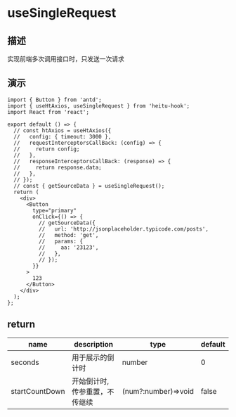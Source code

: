 # useSingleRequest

## 描述

实现前端多次调用接口时，只发送一次请求

## 演示

```tsx
import { Button } from 'antd';
import { useHtAxios, useSingleRequest } from 'heitu-hook';
import React from 'react';

export default () => {
  // const htAxios = useHtAxios({
  //   config: { timeout: 3000 },
  //   requestInterceptorsCallBack: (config) => {
  //     return config;
  //   },
  //   responseInterceptorsCallBack: (response) => {
  //     return response.data;
  //   },
  // });
  // const { getSourceData } = useSingleRequest();
  return (
    <div>
      <Button
        type="primary"
        onClick={() => {
          // getSourceData({
          //   url: 'http://jsonplaceholder.typicode.com/posts',
          //   method: 'get',
          //   params: {
          //     aa: '23123',
          //   },
          // });
        }}
      >
        123
      </Button>
    </div>
  );
};
```



## return

| name    | description      | type    | default |
| ------- | ---------------- | ------- | ------- |
| seconds | 用于展示的倒计时 | number  | 0       |
| startCountDown  | 开始倒计时,传参重置，不传继续 | (num?:number)=>void | false   |
